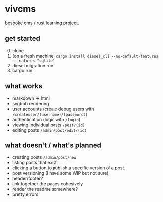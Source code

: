 # vivcms
bespoke cms / rust learning project.

## get started
0. clone
1. (on a fresh machine) `cargo install diesel_cli --no-default-features --features "sqlite"`
2. diesel migration run
3. cargo run

## what works
* markdown -> html
* svgbob rendering
* user accounts (create debug users with `/createuser/(username)/(password)`)
* authentication (login with `/login`)
* viewing individual posts `/post/(id)`
* editing posts `/admin/post/edit/(id)`

## what doesn't / what's planned
* creating posts `/admin/post/new`
* listing posts that exist
* clicking a button to publish a specific version of a post.
* post versioning (I have some WIP but not sure)
* header/footer?
* link together the pages cohesively
* render the readme somewhere?
* pretty errors